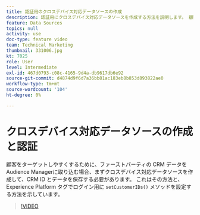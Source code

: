 ```yaml
---
title: 認証用のクロスデバイス対応データソースの作成
description: 認証用にクロスデバイス対応データソースを作成する方法を説明します。 顧客のターゲティングを向上させるためにファーストパーティの CRM データをAudience Managerに取り込む方法と、ログイン用に Platform タグで setCustomerIDs （） メソッドを設定する方法を参照してください。
feature: Data Sources
topics: null
activity: use
doc-type: feature video
team: Technical Marketing
thumbnail: 331006.jpg
kt: 7025
role: User
level: Intermediate
exl-id: 467d0793-c08c-4165-9d4a-db9617db6e92
source-git-commit: d4874d9f6d7a36bb81ac183eb8b853d893822ae0
workflow-type: tm+mt
source-wordcount: '104'
ht-degree: 0%

---
```


# クロスデバイス対応データソースの作成と認証

顧客をターゲットしやすくするために、ファーストパーティの CRM データをAudience Managerに取り込む場合、まずクロスデバイス対応データソースを作成して、CRM ID とデータを保存する必要があります。 これはその方法と、Experience Platform タグでログイン用に `setCustomerIDs()` メソッドを設定する方法を示しています。

>[!VIDEO](https://video.tv.adobe.com/v/331006/?quality=12&learn=on)
